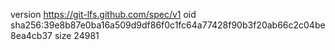 version https://git-lfs.github.com/spec/v1
oid sha256:39e8b87e0ba16a509d9df86f0c1fc64a77428f90b3f20ab66c2c04be8ea4cb37
size 24981

